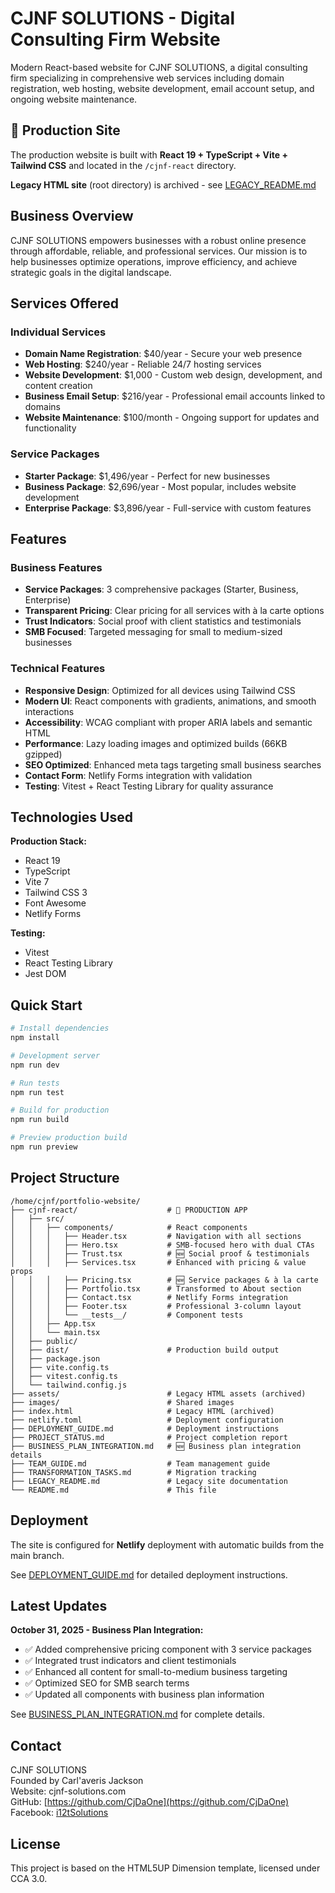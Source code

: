 # CJNF SOLUTIONS - Digital Consulting Firm Website

Modern React-based website for CJNF SOLUTIONS, a digital consulting firm specializing in comprehensive web services including domain registration, web hosting, website development, email account setup, and ongoing website maintenance.

## 🚀 Production Site

The production website is built with **React 19 + TypeScript + Vite + Tailwind CSS** and located in the `/cjnf-react` directory.

**Legacy HTML site** (root directory) is archived - see [LEGACY_README.md](LEGACY_README.md)

## Business Overview

CJNF SOLUTIONS empowers businesses with a robust online presence through affordable, reliable, and professional services. Our mission is to help businesses optimize operations, improve efficiency, and achieve strategic goals in the digital landscape.

## Services Offered

### Individual Services
- **Domain Name Registration**: $40/year - Secure your web presence
- **Web Hosting**: $240/year - Reliable 24/7 hosting services
- **Website Development**: $1,000 - Custom web design, development, and content creation
- **Business Email Setup**: $216/year - Professional email accounts linked to domains
- **Website Maintenance**: $100/month - Ongoing support for updates and functionality

### Service Packages
- **Starter Package**: $1,496/year - Perfect for new businesses
- **Business Package**: $2,696/year - Most popular, includes website development
- **Enterprise Package**: $3,896/year - Full-service with custom features

## Features

### Business Features
- **Service Packages**: 3 comprehensive packages (Starter, Business, Enterprise)
- **Transparent Pricing**: Clear pricing for all services with à la carte options
- **Trust Indicators**: Social proof with client statistics and testimonials
- **SMB Focused**: Targeted messaging for small to medium-sized businesses

### Technical Features
- **Responsive Design**: Optimized for all devices using Tailwind CSS
- **Modern UI**: React components with gradients, animations, and smooth interactions
- **Accessibility**: WCAG compliant with proper ARIA labels and semantic HTML
- **Performance**: Lazy loading images and optimized builds (66KB gzipped)
- **SEO Optimized**: Enhanced meta tags targeting small business searches
- **Contact Form**: Netlify Forms integration with validation
- **Testing**: Vitest + React Testing Library for quality assurance

## Technologies Used

**Production Stack:**
- React 19
- TypeScript
- Vite 7
- Tailwind CSS 3
- Font Awesome
- Netlify Forms

**Testing:**
- Vitest
- React Testing Library
- Jest DOM

## Quick Start

```bash
# Install dependencies
npm install

# Development server
npm run dev

# Run tests
npm run test

# Build for production
npm run build

# Preview production build
npm run preview
```

## Project Structure

```
/home/cjnf/portfolio-website/
├── cjnf-react/                    # 🚀 PRODUCTION APP
│   ├── src/
│   │   ├── components/            # React components
│   │   │   ├── Header.tsx         # Navigation with all sections
│   │   │   ├── Hero.tsx           # SMB-focused hero with dual CTAs
│   │   │   ├── Trust.tsx          # 🆕 Social proof & testimonials
│   │   │   ├── Services.tsx       # Enhanced with pricing & value props
│   │   │   ├── Pricing.tsx        # 🆕 Service packages & à la carte
│   │   │   ├── Portfolio.tsx      # Transformed to About section
│   │   │   ├── Contact.tsx        # Netlify Forms integration
│   │   │   ├── Footer.tsx         # Professional 3-column layout
│   │   │   └── __tests__/         # Component tests
│   │   ├── App.tsx
│   │   └── main.tsx
│   ├── public/
│   ├── dist/                      # Production build output
│   ├── package.json
│   ├── vite.config.ts
│   ├── vitest.config.ts
│   └── tailwind.config.js
├── assets/                        # Legacy HTML assets (archived)
├── images/                        # Shared images
├── index.html                     # Legacy HTML (archived)
├── netlify.toml                   # Deployment configuration
├── DEPLOYMENT_GUIDE.md            # Deployment instructions
├── PROJECT_STATUS.md              # Project completion report
├── BUSINESS_PLAN_INTEGRATION.md   # 🆕 Business plan integration details
├── TEAM_GUIDE.md                  # Team management guide
├── TRANSFORMATION_TASKS.md        # Migration tracking
├── LEGACY_README.md               # Legacy site documentation
└── README.md                      # This file
```

## Deployment

The site is configured for **Netlify** deployment with automatic builds from the main branch.

See [DEPLOYMENT_GUIDE.md](DEPLOYMENT_GUIDE.md) for detailed deployment instructions.

## Latest Updates

**October 31, 2025 - Business Plan Integration:**
- ✅ Added comprehensive pricing component with 3 service packages
- ✅ Integrated trust indicators and client testimonials
- ✅ Enhanced all content for small-to-medium business targeting
- ✅ Optimized SEO for SMB search terms
- ✅ Updated all components with business plan information

See [BUSINESS_PLAN_INTEGRATION.md](BUSINESS_PLAN_INTEGRATION.md) for complete details.

## Contact

CJNF SOLUTIONS  
Founded by Carl'averis Jackson  
Website: cjnf-solutions.com  
GitHub: [https://github.com/CjDaOne](https://github.com/CjDaOne)  
Facebook: [i12tSolutions](https://facebook.com/i12tSolutions/)

## License

This project is based on the HTML5UP Dimension template, licensed under CCA 3.0.
